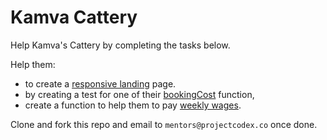# Kamva Cattery

Help Kamva's Cattery by completing the tasks below.

Help them:

* to create a [responsive landing](landingPage.md) page.
* by creating a test for one of their [bookingCost](./bookingCost) function,
* create a function to help them to pay [weekly wages](./weeklyWages).


Clone and fork this repo and email to `mentors@projectcodex.co` once done.

